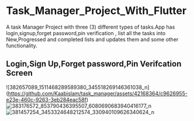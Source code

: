 # Task_Manager_Project_With_Flutter

A task Manager Project with three (3) different types of tasks.App has login,signup,forget 
password,pin verification , list all the tasks into New,Progressed and completed lists and
updates them and some other functionality.

## Login,Sign Up,Forget password,Pin Verifcation Screen
![382657089_1511468289589380_345518269146361038_n] (https://github.com/Kaabislam/task_manager/assets/42168364/c9626955-e23e-460c-9263-3eb284eac58f) ![383176572_853790436395507_6080690683940416177_n](https://github.com/Kaabislam/task_manager/assets/42168364/4dc92e82-5d84-4d81-94ab-8e52f67deb63)![381457254_3453324648212574_330940109626340624_n](https://github.com/Kaabislam/task_manager/assets/42168364/bc3ba8f8-80a3-45a0-9376-646071b7d291)
